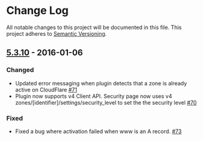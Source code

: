 # Change Log
All notable changes to this project will be documented in this file.
This project adheres to [Semantic Versioning](http://semver.org/).

## [5.3.10](#5.3.10) - 2016-01-06
### Changed
- Updated error messaging when plugin detects that a zone is already active on CloudFlare [#71](https://github.com/cloudflare/CloudFlare-CPanel/pull/71)
- Plugin now supports v4 Client API. Security page now uses v4 zones/[identifier]/settings/security_level to set the the security level [#70](https://github.com/cloudflare/CloudFlare-CPanel/pull/70)

### Fixed
- Fixed a bug where activation failed when www is an A record. [#73](https://github.com/cloudflare/CloudFlare-CPanel/pull/73)
